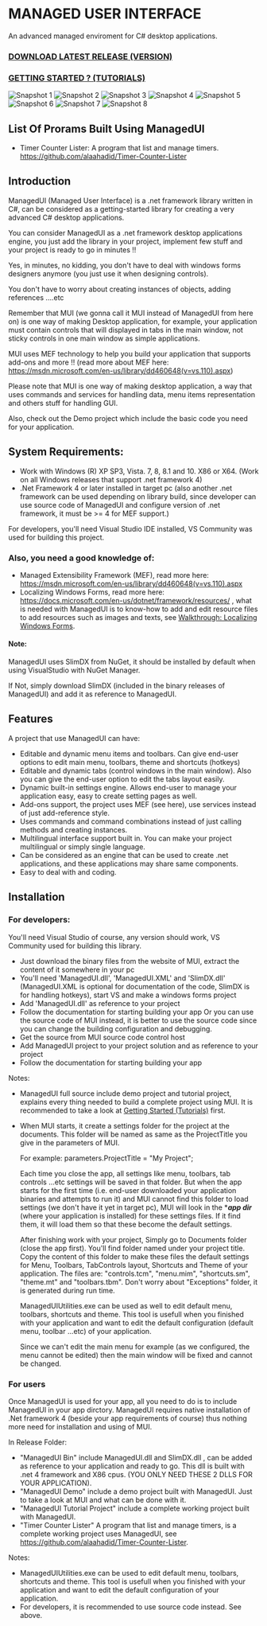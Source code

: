 # MANAGED USER INTERFACE
An advanced managed enviroment for C# desktop applications. 

### [DOWNLOAD LATEST RELEASE (VERSION)](https://github.com/alaahadid/Managed-UI/releases)
### [GETTING STARTED ? (TUTORIALS)](https://github.com/alaahadid/Managed-UI/wiki/Getting-Started-(Tutorials))

![Snapshot 1](/screenshots/snap1.JPG?raw=true "Snapshot1")
![Snapshot 2](/screenshots/snap2.JPG?raw=true "Snapshot2")
![Snapshot 3](/screenshots/snap3.JPG?raw=true "Snapshot3")
![Snapshot 4](/screenshots/snap4.JPG?raw=true "Snapshot4")
![Snapshot 5](/screenshots/snap5.JPG?raw=true "Snapshot5")
![Snapshot 6](/screenshots/snap6.JPG?raw=true "Snapshot6")
![Snapshot 7](/screenshots/snap7.JPG?raw=true "Snapshot7")
![Snapshot 8](/screenshots/snap8.JPG?raw=true "Snapshot8")

## List Of Prorams Built Using ManagedUI
- Timer Counter Lister: A program that list and manage timers. <https://github.com/alaahadid/Timer-Counter-Lister>

## Introduction
ManagedUI (Managed User Interface) is a .net framework library written in C#, can be considered as a getting-started library for creating a very advanced C# desktop applications.

You can consider ManagedUI as a .net framework desktop applications engine, you just add the library in your project, implement few stuff and your project is ready to go in minutes !!

Yes, in minutes, no kidding, you don't have to deal with windows forms designers anymore (you just use it when designing controls). 

You don't have to worry about creating instances of objects, adding references ....etc

Remember that MUI (we gonna call it MUI instead of ManagedUI from here on) is one way of making Desktop application, for example, your application must contain controls that will displayed in tabs in the main window, not sticky controls in one main window as simple applications.

MUI uses MEF technology to help you build your application that supports add-ons and more !! (read more about MEF here: <https://msdn.microsoft.com/en-us/library/dd460648(v=vs.110).aspx>)

Please note that MUI is one way of making desktop application, a way that uses commands and services for handling data, menu items representation and others stuff for handling GUI.

Also, check out the Demo project which include the basic code you need for your application.


## System Requirements: 
- Work with Windows (R) XP SP3, Vista. 7, 8, 8.1 and 10. X86 or X64. (Work on all Windows releases that support .net framework 4) 
- .Net Framework 4 or later installed in target pc (also another .net framework can be used depending on library build, since developer can use source code of ManagedUI and configure version of .net framework, it must be >= 4 for MEF support.)

For developers, you'll need Visual Studio IDE installed, VS Community was used for building this project.

### Also, you need a good knowledge of:

- Managed Extensibility Framework (MEF), read more here: <https://msdn.microsoft.com/en-us/library/dd460648(v=vs.110).aspx> 
- Localizing Windows Forms, read more here: <https://docs.microsoft.com/en-us/dotnet/framework/resources/> , what is needed with ManagedUI is to know-how to add and edit resource files to add resources such as images and texts, see [Walkthrough: Localizing Windows Forms](https://docs.microsoft.com/en-us/previous-versions//y99d1cd3(v=vs.85)?redirectedfrom=MSDN).

#### Note:

ManagedUI uses SlimDX from NuGet, it should be installed by default when using VisualStudio with NuGet Manager.

If Not, simply download SlimDX (included in the binary releases of ManagedUI) and add it as reference to ManagedUI.

## Features

A project that use ManagedUI can have:

- Editable and dynamic menu items and toolbars. Can give end-user options to edit main menu, toolbars, theme and shortcuts (hotkeys) 
- Editable and dynamic tabs (control windows in the main window). Also you can give the end-user option to edit the tabs layout easily. 
- Dynamic built-in settings engine. Allows end-user to manage your application easy, easy to create setting pages as well. 
- Add-ons support, the project uses MEF (see here), use services instead of just add-reference style. 
- Uses commands and command combinations instead of just calling methods and creating instances. 
- Multilingual interface support built in. You can make your project multilingual or simply single language. 
- Can be considered as an engine that can be used to create .net applications, and these applications may share same components.
- Easy to deal with and coding. 

## Installation  

### For developers:
You'll need Visual Studio of course, any version should work, VS Community used for building this library.

- Just download the binary files from the website of MUI, extract the content of it somewhere in your pc
- You'll need 'ManagedUI.dll', 'ManagedUI.XML' and 'SlimDX.dll' (ManagedUI.XML is optional for documentation of the code, SlimDX is for handling hotkeys), start VS and make a windows forms project
- Add 'ManagedUI.dll' as reference to your project
- Follow the documentation for starting building your app
Or you can use the source code of MUI instead, it is better to use the source code since you can change the building configuration and debugging.
- Get the source from MUI source code control host
- Add ManagedUI project to your project solution and as reference to your project
- Follow the documentation for starting building your app

Notes:

- ManagedUI full source include demo project and tutorial project, explains every thing needed to build a complete project using MUI. It is recommended to take a look at [Getting Started (Tutorials)](https://github.com/alaahadid/Managed-UI/wiki/Getting-Started-(Tutorials)) first.
- When MUI starts, it create a settings folder for the project at the documents. This folder will be named as same as the ProjectTitle you give in the parameters of MUI. 

  For example: parameters.ProjectTitle = "My Project";

  Each time you close the app, all settings like menu, toolbars, tab controls ...etc settings will be saved in that folder.
  But when the app starts for the first time (i.e. end-user downloaded your application binaries and attempts to run it) and MUI cannot find this folder to load settings (we don't have it yet in target pc), 
  MUI will look in the ****app dir*** (where your application is installed) for these settings files. If it find them, it will load them so that these become the default settings.
  
  After finishing work with your project, Simply go to Documents folder (close the app first). You'll find folder named under your project title.
  Copy the content of this folder to make these files the default settings for Menu, Toolbars, TabControls layout, Shortcuts and Theme of your application.
  The files are: "controls.tcm", "menu.mim", "shortcuts.sm", "theme.mt" and "toolbars.tbm". Don't worry about "Exceptions" folder, it is generated during run time.
  
  ManagedUIUtilities.exe can be used as well to edit default menu, toolbars, shortcuts and theme. This tool is usefull when you
  finished with your application and want to edit the default configuration (default menu, toolbar ...etc) of your application.
  
  Since we can't edit the main menu for example (as we configured, the menu cannot be edited) then the main window will be fixed and cannot be changed.
  
### For users

Once ManagedUI is used for your app, all you need to do is to include ManagedUI in your app dirctory. ManagedUI requires native installation of .Net framework 4 (beside your app requirements of course) thus nothing more need for installation and using of MUI.

In Release Folder:

- "ManagedUI Bin" include ManagedUI.dll and SlimDX.dll , can be added as reference to your application and ready to go. 
  This dll is built with .net 4 framework and X86 cpus. (YOU ONLY NEED THESE 2 DLLS FOR YOUR APPLICATION).
- "ManagedUI Demo" include a demo project built with ManagedUI. Just to take a look at MUI and what can be done with it.
- "ManagedUI Tutorial Project" include a complete working project built with ManagedUI.
- "Timer Counter Lister" A program that list and manage timers, is a complete working project uses ManagedUI, see <https://github.com/alaahadid/Timer-Counter-Lister>.

Notes:
- ManagedUIUtilities.exe can be used to edit default menu, toolbars, shortcuts and theme. This tool is usefull when you finished with your application and want to edit the default configuration of your application.
- For developers, it is recommended to use source code instead. See above.
